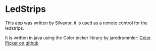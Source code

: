 LedStrips
=========

This app was written by Silvanor, it is used as a remote control for the ledstrips.

It is written in java using the Color picker library by jaredrummler:
[Color Picker on github](https://github.com/jaredrummler/ColorPicker)
